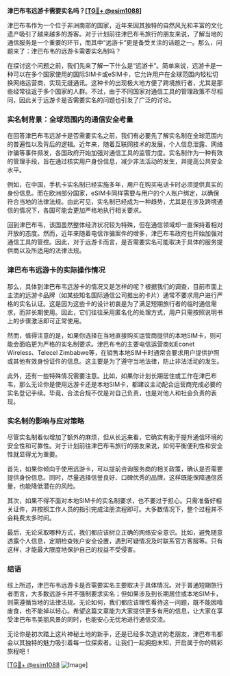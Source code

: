**津巴布韦远游卡需要实名吗？[[TG💪+ @esim1088](https://t.me/s/esim1088)]**

津巴布韦作为一个位于非洲南部的国家，近年来因其独特的自然风光和丰富的文化遗产吸引了越来越多的游客。对于计划前往津巴布韦旅行的朋友来说，了解当地的通信服务是一个重要的环节，而其中“远游卡”更是备受关注的话题之一。那么，问题来了：津巴布韦的远游卡需要实名制吗？

在探讨这个问题之前，我们先来了解一下什么是“远游卡”。简单来说，远游卡是一种可以在多个国家使用的国际SIM卡或eSIM卡，它允许用户在全球范围内轻松切换网络运营商，实现无缝通讯。这种卡的出现极大地方便了跨境旅行者，尤其是那些经常往返于多个国家的人群。不过，由于不同国家对通信工具的管理政策不尽相同，因此关于远游卡是否需要实名的问题也引发了广泛的讨论。

### 实名制背景：全球范围内的通信安全考量

在回答津巴布韦远游卡是否需要实名之前，我们有必要先了解实名制在全球范围内的普遍性以及背后的逻辑。近年来，随着互联网技术的发展，个人信息泄露、网络诈骗等事件频发，各国政府开始加强对通信工具的监管力度。实名制作为一种有效的管理手段，旨在通过核实用户身份信息，减少非法活动的发生，并提高公共安全水平。

例如，在中国，手机卡实名制已经实施多年，用户在购买电话卡时必须提供真实的身份信息。而在欧洲部分国家，eSIM卡同样需要与用户的个人账户绑定，以确保符合当地的法律法规。由此可见，实名制已经成为一种趋势，尤其是在涉及跨境通信的情况下，各国可能会更加严格地执行相关要求。

回到津巴布韦，该国虽然整体经济状况较为特殊，但在通信领域却一直保持着相对开放的态度。然而，近年来随着电信诈骗案件的增多，津巴布韦政府也开始加强对通信工具的管控。因此，对于远游卡而言，是否需要实名可能取决于具体的服务提供商以及所适用的法律法规。

### 津巴布韦远游卡的实际操作情况

那么，具体到津巴布韦远游卡的情况又是怎样的呢？根据我们的调查，目前市面上主流的远游卡品牌（如某些知名国际通信公司推出的卡片）通常不要求用户进行严格的实名认证。这是因为这些卡的设计初衷是为了满足短期旅行者的临时通信需求，而非长期使用。因此，它们往往采用匿名化的处理方式，用户只需按照说明书上的步骤激活即可正常使用。

然而，值得注意的是，如果你选择在当地直接购买运营商提供的本地SIM卡，则可能会面临更为严格的实名制要求。津巴布韦的主要电信运营商如Econet Wireless、Telecel Zimbabwe等，在销售本地SIM卡时通常会要求用户提供护照或其他有效身份证件的信息。这主要是为了遵守当地法律，防止非法活动的发生。

此外，还有一些特殊情况需要注意。比如，如果你计划长期居住或工作在津巴布韦，那么无论你是使用远游卡还是本地SIM卡，都建议主动配合运营商完成必要的实名登记手续。毕竟，合法合规不仅是对自己负责，也是对他人和社会负责的表现。

### 实名制的影响与应对策略

尽管实名制看似增加了额外的麻烦，但从长远来看，它确实有助于提升通信环境的安全性和可靠性。对于计划前往津巴布韦旅行的朋友来说，如何平衡便利性和安全性就显得尤为重要。

首先，如果你倾向于使用远游卡，可以提前咨询服务商的相关政策，确认是否需要提供身份信息。同时，尽量选择信誉良好、口碑优秀的品牌，这样既能保障通信质量，也能降低潜在的风险。

其次，如果不得不面对本地SIM卡的实名制要求，也不要过于担心。只需准备好相关证件，并按照工作人员的指引完成注册流程即可。大多数情况下，整个过程并不会耗费太多时间。

最后，无论采取哪种方式，我们都应该树立正确的网络安全意识。比如，避免随意透露个人信息，定期检查账户安全设置，遇到可疑情况及时联系官方客服等。只有这样，才能最大限度地保护自己的权益不受侵害。

### 结语

综上所述，津巴布韦远游卡是否需要实名主要取决于具体情况。对于普通短期旅行者而言，大多数远游卡并不强制要求实名；但如果涉及到长期居住或本地SIM卡，则需遵循当地的法律法规。无论如何，我们都应该理性看待这一问题，既不能因噎废食，也不能掉以轻心。希望这篇文章能为大家提供更多有用的信息，让大家在享受津巴布韦美丽风景的同时，也能安心无忧地进行通信交流。

无论你是初次踏上这片神秘土地的新手，还是已经多次造访的老朋友，津巴布韦都会以其独特的魅力吸引着每一位探索者。让我们一起拥抱未知，开启属于你的精彩旅程吧！

[[TG💪+ @esim1088](https://t.me/s/esim1088) ![Image](https://i.postimg.cc/4NQfJmqS/Snipaste-2025-05-13-00-14-12.png)]